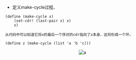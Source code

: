 - 定义make-cycle过程、
```
(define (make-cycle x)
    (set-cdr! (last-pair x) x)
    x)
```
`从代码中可以知道它将x的最后一个序对的cdr指向了x本身，这将形成一个环。`

`(define z (make-cycle (list 'a 'b 'c)))`
<p align="center">
  <img src="https://github.com/Perry961002/Learning-notes-of-SICP/blob/master/Chap3/exercise/exe3.13-make-cycle/a.jpg" alt="a"/>
</p>